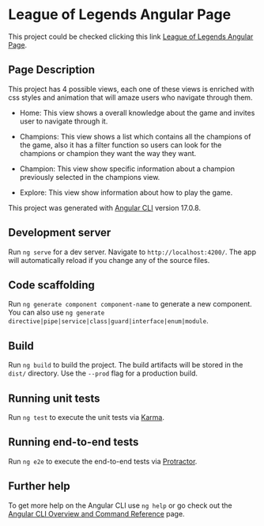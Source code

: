 # League of Legends Angular Page

This project could be checked clicking this link [League of Legends Angular Page](https://jcgarcia0892.github.io/league-of-legend-page/).

## Page Description

This project has 4 possible views, each one of these views is enriched with css styles and animation that will amaze users who navigate through them.

- Home: This view shows a overall knowledge about the game and invites user to navigate through it.

- Champions: This view shows a list which contains all the champions of the game, also it has a filter function so users can look for the champions or champion they want the way they want.

- Champion: This view show specific information about a champion previously selected in the champions view.

- Explore: This view show information about how to play the game.

This project was generated with [Angular CLI](https://github.com/angular/angular-cli) version 17.0.8.

## Development server

Run `ng serve` for a dev server. Navigate to `http://localhost:4200/`. The app will automatically reload if you change any of the source files.

## Code scaffolding

Run `ng generate component component-name` to generate a new component. You can also use `ng generate directive|pipe|service|class|guard|interface|enum|module`.

## Build

Run `ng build` to build the project. The build artifacts will be stored in the `dist/` directory. Use the `--prod` flag for a production build.

## Running unit tests

Run `ng test` to execute the unit tests via [Karma](https://karma-runner.github.io).

## Running end-to-end tests

Run `ng e2e` to execute the end-to-end tests via [Protractor](http://www.protractortest.org/).

## Further help

To get more help on the Angular CLI use `ng help` or go check out the [Angular CLI Overview and Command Reference](https://angular.io/cli) page.
